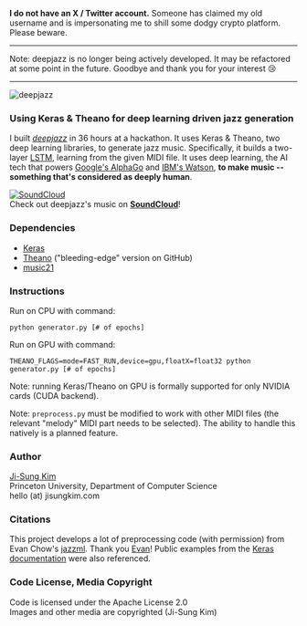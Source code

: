 **I do not have an X / Twitter account.** Someone has claimed my old username and is impersonating me to shill some dodgy crypto platform. Please beware. 

***

Note: deepjazz is no longer being actively developed. It may be refactored at some point in the future. Goodbye and thank you for your interest 😢

***

![deepjazz](https://cloud.githubusercontent.com/assets/9053987/16575656/901989da-424f-11e6-9f54-6a04199e69f5.png)

### Using Keras & Theano for deep learning driven jazz generation

I built [*deepjazz*](https://deepjazz.io) in 36 hours at a hackathon. It uses Keras & Theano, two deep learning libraries, to generate jazz music. Specifically, it builds a two-layer [LSTM](http://deeplearning.net/tutorial/lstm.html), learning from the given MIDI file. It uses deep learning, the AI tech that powers [Google's AlphaGo](https://deepmind.com/alpha-go.html) and [IBM's Watson](https://www.ibm.com/smarterplanet/us/en/ibmwatson/what-is-watson.html), **to make music -- something that's considered as deeply human**.

[![SoundCloud](https://jisungk.github.io/deepjazz/img/button_soundcloud.png)](https://soundcloud.com/deepjazz-ai)  
Check out deepjazz's music on **[SoundCloud](https://soundcloud.com/deepjazz-ai)**!

### Dependencies

* [Keras](http://keras.io/#installation)
* [Theano](http://deeplearning.net/software/theano/install.html#bleeding-edge-install-instructions) ("bleeding-edge" version on GitHub)
* [music21](http://web.mit.edu/music21/doc/installing/index.html)

### Instructions

Run on CPU with command:  
```
python generator.py [# of epochs]
```

Run on GPU with command:  
```
THEANO_FLAGS=mode=FAST_RUN,device=gpu,floatX=float32 python generator.py [# of epochs]
```

Note: running Keras/Theano on GPU is formally supported for only NVIDIA cards (CUDA backend).

Note: `preprocess.py` must be modified to work with other MIDI files (the relevant "melody" MIDI part needs to be selected). The ability to handle this natively is a planned feature.

### Author

[Ji-Sung Kim](https://jisungkim.com)  
Princeton University, Department of Computer Science  
hello (at) jisungkim.com  

### Citations

This project develops a lot of preprocessing code (with permission) from Evan Chow's [jazzml](https://github.com/evancchow/jazzml). Thank you [Evan](https://www.linkedin.com/in/evancchow)! Public examples from the [Keras documentation](https://github.com/fchollet/keras) were also referenced.

### Code License, Media Copyright

Code is licensed under the Apache License 2.0  
Images and other media are copyrighted (Ji-Sung Kim)
